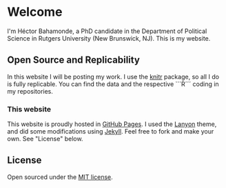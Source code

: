 # Welcome

I'm Héctor Bahamonde, a PhD candidate in the Department of Political Science in Rutgers University (New Brunswick, NJ). This is my website.


## Open Source and Replicability

In this website I will be posting my work. I use the [knitr](http://yihui.name/knitr/) package, so all I do is fully replicable. You can find the data and the respective ```R´´´ coding in my repositories. 

### This website
This website is proudly hosted in [GitHub Pages](https://pages.github.com). I used the [Lanyon](http://lanyon.getpoole.com) theme, and did some modifications using [Jekyll](http://jekyllrb.com). Feel free to fork and make your own. See "License" below.


## License
Open sourced under the [MIT license](LICENSE.md).
